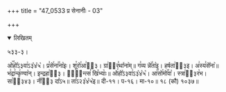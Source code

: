 +++
title = "47_0533 प्र सेनानीः - 03"

+++
<details open><summary>लिखितम्</summary>

५३३-३।

ओ꣥꣯हो꣤ऽ३वा꣢ऽ३꣡४꣡५꣡। प्र꣣से꣯ना꣢꣯ना꣡इः। शू꣯रो꣯आ꣢ऽ᳐३। ग्रा꣢इ᳐र꣣था꣤ना꣥म्॥ ग꣣व्य न्ने꣢꣯ता꣡इ। हर्षता꣢ऽ᳐३इ। अ꣢स्य꣣से꣤ना꣥॥ भ꣣द्रा꣯न्कृ꣢ण्वा꣡न्। इन्द्रहा꣢ऽ᳐३। वा꣢᳐न्त्स꣣ खि꣤भ्याः꣥॥ ओ꣯हो꣤ऽ३वा꣢ऽ३꣡४꣡५꣡। आ꣣꣯सो꣯मो꣢꣯वा꣡। स्त्रा꣢ऽ᳐३र꣡भ। सा꣢ऽ᳐३४३। नी꣢ऽ᳐३ दा꣤ऽ५॥ ता꣣ऽ२३꣡४꣡५꣡इ॥ दी-११। प-१६। मा-१०॥ १८ (कौ) १०३७॥
</details>